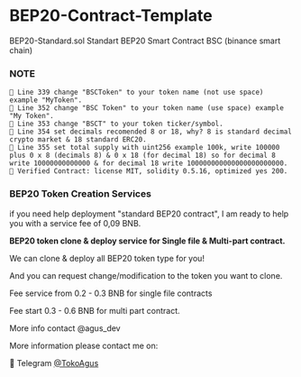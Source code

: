 # BEP20-Contract-Template
BEP20-Standard.sol Standart BEP20 Smart Contract BSC (binance smart chain)

### NOTE

```
📝 Line 339 change "BSCToken" to your token name (not use space) example "MyToken".
📝 Line 352 change "BSC Token" to your token name (use space) example "My Token".
📝 Line 353 change "BSCT" to your token ticker/symbol.
📝 Line 354 set decimals recomended 8 or 18, why? 8 is standard decimal crypto market & 18 standard ERC20.
📝 Line 355 set total supply with uint256 example 100k, write 100000 plus 0 x 8 (decimals 8) & 0 x 18 (for decimal 18) so for decimal 8 write 10000000000000 & for decimal 18 write 100000000000000000000000.
📝 Verified Contract: license MIT, solidity 0.5.16, optimized yes 200.

```
### BEP20 Token Creation Services

if you need help deployment "standard BEP20 contract", I am ready to help you with a service fee of 0,09 BNB.

<b>BEP20 token clone & deploy service for Single file & Multi-part contract.</b>

We can clone & deploy all BEP20 token type for you! 

And you can request change/modification to the token you want to clone.

Fee service from 0.2 - 0.3 BNB for single file contracts

Fee start 0.3 - 0.6 BNB for multi part contract.

More info contact @agus_dev

More information please contact me on:

💬 Telegram <a href="https://t.me/tokoagus">@TokoAgus</a>
